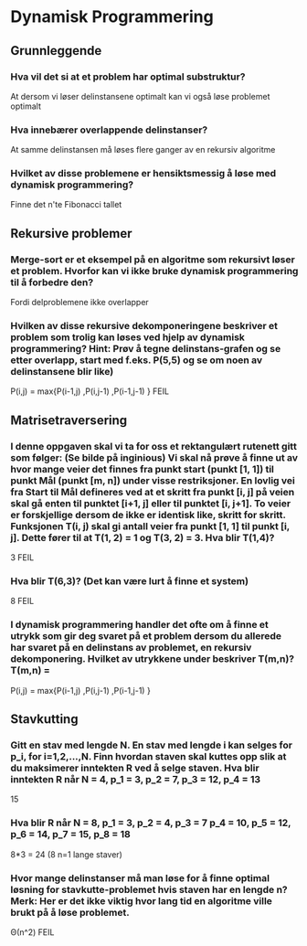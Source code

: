 # Dynamisk Programmering

## Grunnleggende

### Hva vil det si at et problem har optimal substruktur?
At dersom vi løser delinstansene optimalt kan vi også løse problemet optimalt

### Hva innebærer overlappende delinstanser?
At samme delinstansen må løses flere ganger av en rekursiv algoritme

### Hvilket av disse problemene er hensiktsmessig å løse med dynamisk programmering?

Finne det n'te Fibonacci tallet

## Rekursive problemer

### Merge-sort er et eksempel på en algoritme som rekursivt løser et problem. Hvorfor kan vi ikke bruke dynamisk programmering til å forbedre den?

Fordi delproblemene ikke overlapper

### Hvilken av disse rekursive dekomponeringene beskriver et problem som trolig kan løses ved hjelp av dynamisk programmering? Hint: Prøv å tegne delinstans-grafen og se etter overlapp, start med f.eks. P(5,5) og se om noen av delinstansene blir like)

P(i,j) = max{P(i-1,j) ,P(i,j-1) ,P(i-1,j-1) } FEIL

## Matrisetraversering

### I denne oppgaven skal vi ta for oss et rektangulært rutenett gitt som følger: (Se bilde på inginious) Vi skal nå prøve å finne ut av hvor mange veier det finnes fra punkt start (punkt [1, 1]) til punkt Mål (punkt [m, n]) under visse restriksjoner. En lovlig vei fra Start til Mål defineres ved at et skritt fra punkt [i, j] på veien skal gå enten til punktet [i+1, j] eller til punktet [i, j+1]. To veier er forskjellige dersom de ikke er identisk like, skritt for skritt. Funksjonen T(i, j) skal gi antall veier fra punkt [1, 1] til punkt [i, j]. Dette fører til at T(1, 2) = 1 og T(3, 2) = 3. Hva blir T(1,4)?

3 FEIL

### Hva blir T(6,3)? (Det kan være lurt å finne et system)

8 FEIL

### I dynamisk programmering handler det ofte om å finne et utrykk som gir deg svaret på et problem dersom du allerede har svaret på en delinstans av problemet, en rekursiv dekomponering. Hvilket av utrykkene under beskriver T(m,n)? T(m,n) =

P(i,j) = max{P(i-1,j) ,P(i,j-1) ,P(i-1,j-1) }

## Stavkutting

### Gitt en stav med lengde N. En stav med lengde i kan selges for p_i, for i=1,2,...,N. Finn hvordan staven skal kuttes opp slik at du maksimerer inntekten R ved å selge staven. Hva blir inntekten R når N = 4, p_1 = 3, p_2 = 7, p_3 = 12, p_4 = 13

15

### Hva blir R når N = 8, p_1 = 3, p_2 = 4, p_3 = 7 p_4 = 10, p_5 = 12, p_6 = 14, p_7 = 15, p_8 = 18

8*3 = 24 (8 n=1 lange staver)

### Hvor mange delinstanser må man løse for å finne optimal løsning for stavkutte-problemet hvis staven har en lengde n? Merk: Her er det ikke viktig hvor lang tid en algoritme ville brukt på å løse problemet.

Θ(n^2) FEIL
